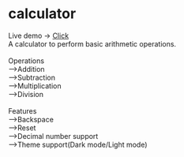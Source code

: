 # calculator
Live demo -> [Click](https://suprhulk.github.io/calculator/)<br>
A calculator to perform basic arithmetic operations.<br> 
<br>
Operations<br>
-->Addition<br>
-->Subtraction<br>
-->Multiplication<br>
-->Division<br>
<br>
Features<br>
-->Backspace<br>
-->Reset<br>
-->Decimal number support<br>
-->Theme support(Dark mode/Light mode)<br>
